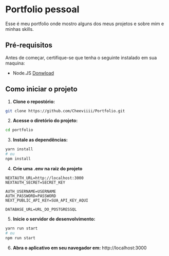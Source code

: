 # Portfolio pessoal

Esse é meu portfolio onde mostro alguns dos meus projetos e sobre mim e minhas skills.

## Pré-requisitos

Antes de começar, certifique-se que tenha o seguinte instalado em sua maquina:

- Node.JS [Donwload](http://nodejs.org)

## Como iniciar o projeto

1. **Clone o repostório:**

```bash
git clone https://github.com/Cheeviiii/Portfolio.git
```

2. **Acesse o diretório do projeto:**

```bash
cd portfolio
```

3. **Instale as dependências:**

```bash
yarn install
# ou
npm install
```

4. **Crie uma .env na raiz do projeto**
```env
NEXTAUTH_URL=http://localhost:3000
NEXTAUTH_SECRET=SECRET_KEY

AUTH_USERNAME=USERNAME
AUTH_PASSWORD=PASSWORD
NEXT_PUBLIC_API_KEY=SUA_API_KEY_AQUI

DATABASE_URL=URL_DO_POSTGRESSQL
```

5. **Inicie o servidor de desenvolvimento:**

```bash
yarn run start
# ou
npm run start
```

6. **Abra o aplicativo em seu navegador em:** http://localhost:3000
